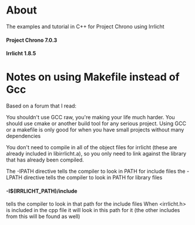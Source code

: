 # About 
The examples and tutorial in C++ for Project Chrono using Irrlicht

#### Project Chrono 7.0.3
#### Irrlicht 1.8.5

# Notes on using Makefile instead of Gcc
Based on a forum that I read:

You shouldn't use GCC raw, you're making your life much harder. You should use cmake or another build tool for any serious project. Using GCC or a makefile is only good for when you have small projects without many dependencies

You don't need to compile in all of the object files for irrlicht (these are already included in libirrlicht.a), so you only need to link against the library that has already been compiled.

The -IPATH directive tells the compiler to look in PATH for include files
the -LPATH directive tells the compiler to look in PATH for library files

#### -I$(IRRLICHT_PATH)/include 

tells the compiler to look in that path for the include files
When <irrlicht.h> is included in the cpp file it will look in this path for it (the other includes from this will be found as well)
